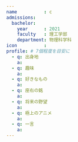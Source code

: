 ```yaml
---
name          : c
admissions:
  bachelor:
    year      : 2021
    faculty   : 理工学部
    department: 物理科学科
icon          : 
profile: # 7個程度を目安に
  - q: 出身地
    a: 
  - q: 趣味
    a: 
  - q: 好きなもの
    a: 
  - q: 座右の銘
    a: 
  - q: 将来の野望
    a: 
  - q: 極上のアニメ
    a: 
  - q: 一言
    a: 
---
```

